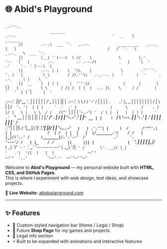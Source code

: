 # 🌐 Abid's Playground

                                                                                                                                .-'''-.                                   
                        _______                                                .---.                                           '   _    \                   _______       
          /|        .--.\  ___ `'.   ,.--.             _________   _...._      |   |                                         /   /` '.   \          _..._   \  ___ `'.    
          ||        |__| ' |--.\  \ //    \            \        |.'      '-.   |   |        .-.          .- .--./)          .   |     \  '        .'     '.  ' |--.\  \   
          ||        .--. | |    \  '\\    |             \        .'```'.    '. |   |         \ \        / //.''\\   .-,.--. |   '      |  '      .   .-.   . | |    \  '  
    __    ||  __    |  | | |     |  '`'-)/               \      |       \     \|   |    __    \ \      / /| |  | |  |  .-. |\    \     / /       |  '   '  | | |     |  ' 
 .:--.'.  ||/'__ '. |  | | |     |  |  /'_                |     |        |    ||   | .:--.'.   \ \    / /  \`-' /   | |  | | `.   ` ..' /_    _  |  |   |  | | |     |  | 
/ |   \ | |:/`  '. '|  | | |     ' .'  .' |               |      \      /    . |   |/ |   \ |   \ \  / /   /("'`    | |  | |    '-...-'`| '  / | |  |   |  | | |     ' .' 
`" __ | | ||     | ||  | | |___.' /'  .   | /             |     |\`'-.-'   .'  |   |`" __ | |    \ `  /    \ '---.  | |  '-            .' | .' | |  |   |  | | |___.' /'  
 .'.''| | ||\    / '|__|/_______.'/ .'.'| |//             |     | '-....-'`    |   | .'.''| |     \  /      /'""'.\ | |                /  | /  | |  |   |  |/_______.'/   
/ /   | |_|/\'..' /     \_______|/.'.'.-'  /             .'     '.             '---'/ /   | |_    / /      ||     ||| |               |   `'.  | |  |   |  |\_______|/    
\ \._,\ '/'  `'-'`                .'   \_.'            '-----------'                \ \._,\ '/|`-' /       \'. __// |_|               '   .'|  '/|  |   |  |              
 `--'  `"                                                                            `--'  `"  '..'         `'---'                     `-'  `--' '--'   '--'              

Welcome to **Abid's Playground** — my personal website built with **HTML, CSS, and GitHub Pages**.  
This is where I experiment with web design, test ideas, and showcase projects.

🔗 **Live Website:** [abidsplayground.com](https://abidsplayground.com)  

---

## ✨ Features
- 🎨 Custom-styled navigation bar (Home / Legal / Shop)
- 🛒 Future **Shop Page** for my games and projects
- 📜 Legal info section
- ⚡ Built to be expanded with animations and interactive features
  
